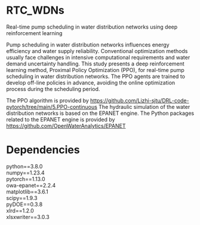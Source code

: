 # RTC_WDNs
Real-time pump scheduling in water distribution networks using deep reinforcement learning

Pump scheduling in water distribution networks influences energy efficiency and water supply reliability. Conventional optimization methods usually face challenges in intensive computational requirements and water demand uncertainty handling. This study presents a deep reinforcement learning method, Proximal Policy Optimization (PPO), for real-time pump scheduling in water distribution networks. The PPO agents are trained to develop off-line policies in advance, avoiding the online optimization process during the scheduling period. 

The PPO algorithm is provided by https://github.com/Lizhi-sjtu/DRL-code-pytorch/tree/main/5.PPO-continuous
The hydraulic simulation of the water distribution networks is based on the EPANET engine. The Python packages related to the EPANET engine is provided by https://github.com/OpenWaterAnalytics/EPANET

# Dependencies
python==3.8.0  
numpy==1.23.4  
pytorch==1.13.0  
owa-epanet==2.2.4  
matplotlib==3.6.1  
scipy==1.9.3  
pyDOE==0.3.8  
xlrd==1.2.0  
xlsxwriter==3.0.3  



